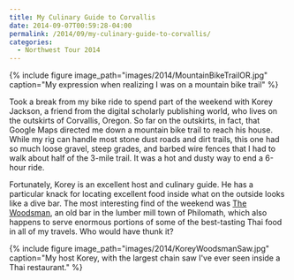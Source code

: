 ```yaml
---
title: My Culinary Guide to Corvallis
date: 2014-09-07T00:59:28-04:00
permalink: /2014/09/my-culinary-guide-to-corvallis/
categories:
  - Northwest Tour 2014
---
```

{% include figure image_path="images/2014/MountainBikeTrailOR.jpg" caption="My expression when realizing I was on a mountain bike trail" %}

Took a break from my bike ride to spend part of the weekend with Korey Jackson, a friend from the digital scholarly publishing world, who lives on the outskirts of Corvallis, Oregon. So far on the outskirts, in fact, that Google Maps directed me down a mountain bike trail to reach his house. While my rig can handle most stone dust roads and dirt trails, this one had so much loose gravel, steep grades, and barbed wire fences that I had to walk about half of the 3-mile trail. It was a hot and dusty way to end a 6-hour ride.

Fortunately, Korey is an excellent host and culinary guide. He has a particular knack for locating excellent food inside what on the outside looks like a dive bar. The most interesting find of the weekend was [The Woodsman](www.yelp.com/biz/the-woodsman-philomath), an old bar in the lumber mill town of Philomath, which also happens to serve enormous portions of some of the best-tasting Thai food in all of my travels. Who would have thunk it?

{% include figure image_path="images/2014/KoreyWoodsmanSaw.jpg" caption="My host Korey, with the largest chain saw I've ever seen inside a Thai restaurant." %}
